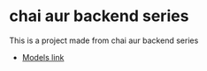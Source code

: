 # chai aur backend series

This is a project made from chai aur backend series

- [Models link](https://app.eraser.io/workspace/9hxqW5pkvci8k60D3cy4?origin=share)
